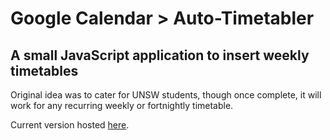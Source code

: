 # Google Calendar > Auto-Timetabler

## A small JavaScript application to insert weekly timetables

Original idea was to cater for UNSW students, though once complete, it will work for any recurring weekly or fortnightly timetable.

Current version hosted [here](http://timetabler.jpillora.com/).

